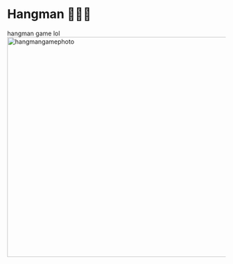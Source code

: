 # Hangman 🤵🏿‍♂️
hangman game lol
<img width="508" alt="hangmangamephoto" src="https://user-images.githubusercontent.com/87516124/212856853-7e9bc9ae-d882-499e-9402-9a4a3f0ad556.png">
